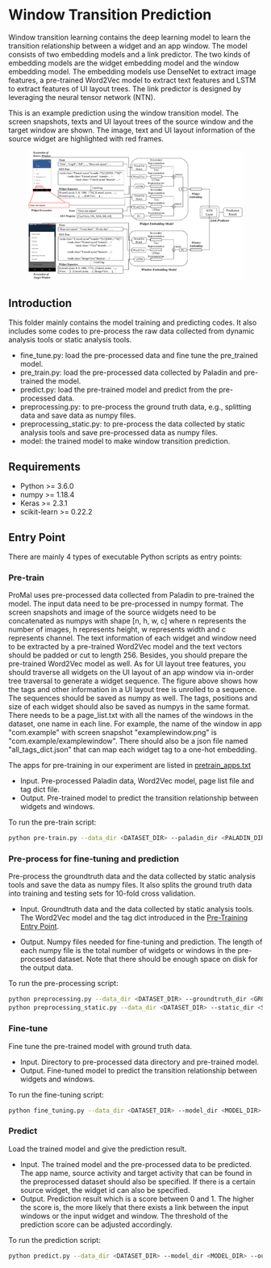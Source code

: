 # Window Transition Prediction

Window transition learning contains the deep learning model to learn the transition relationship between a widget and an app window. The model consists of two embedding models and a link predictor. The two kinds of embedding models are the widget embedding model and the window embedding model. The embedding models use DenseNet to extract image features, a pre-trained Word2Vec model to extract text features and LSTM to extract features of UI layout trees. The link predictor is designed by leveraging the neural tensor network (NTN).

This is an example prediction using the window transition model. The screen snapshots, texts and UI layout trees of the source window and the target window are shown. The image, text and UI layout information of the source widget are highlighted with red frames.

<figure>
    <img src="prediction-example.pdf" width=800>
</figure>

## Introduction

This folder mainly contains the model training and predicting codes. It also includes some codes to pre-process the raw data collected from dynamic analysis tools or static analysis tools.

+ fine_tune.py: load the pre-processed data and fine tune the pre_trained model.
+ pre_train.py: load the pre-processed data collected by Paladin and pre-trained the model.
+ predict.py: load the pre-trained model and predict from the pre-processed data.
+ preprocessing.py: to pre-process the ground truth data, e.g., splitting data and save data as numpy files.
+ preprocessing_static.py: to pre-process the data collected by static analysis tools and save pre-processed data as numpy files.
+ model: the trained model to make window transition prediction.

## Requirements

+ Python >= 3.6.0
+ numpy >= 1.18.4
+ Keras >= 2.3.1
+ scikit-learn >= 0.22.2

## Entry Point

There are mainly 4 types of executable Python scripts as entry points:

### Pre-train

ProMal uses pre-processed data collected from Paladin to pre-trained the model. The input data need to be pre-processed in numpy format.
The screen snapshots and image of the source widgets need to be concatenated as numpys with shape [n, h, w, c] where n represents the number of images, h represents height, w represents width and c represents channel. 
The text information of each widget and window need to be extracted by a pre-trained Word2Vec model and the text vectors should be padded or cut to length 256. Besides, you should prepare the pre-trained Word2Vec model as well. 
As for UI layout tree features, you should traverse all widgets on the UI layout of an app window via in-order tree traversal to generate a widget sequence. The figure above shows how the tags and other information in a UI layout tree is unrolled to a sequence. The sequences should be saved as numpy as well. The tags, positions and size of each widget should also be saved as numpys in the same format. 
There needs to be a page_list.txt with all the names of the windows in the dataset, one name in each line. For example, the name of the window in app "com.example" with screen snapshot "examplewindow.png" is "com.example/examplewindow". There should also be a json file named "all_tags_dict.json" that can map each widget tag to a one-hot embedding. 

The apps for pre-training in our experiment are listed in [pretrain_apps.txt](https://github.com/ICSE2021Promal/promal/blob/master/WindowTransitionPrediction/pretrain_apps.txt)

+ Input.
Pre-processed Paladin data, Word2Vec model, page list file and tag dict file.
+ Output.
Pre-trained model to predict the transition relationship between widgets and windows.

To run the pre-train script:

```bash
python pre-train.py --data_dir <DATASET_DIR> --paladin_dir <PALADIN_DIR> --output_dir <OUTPUT_DIR>
```

### Pre-process for fine-tuning and prediction

Pre-process the groundtruth data and the data collected by static analysis tools and save the data as numpy files. It also splits the ground truth data into training and testing sets for 10-fold cross validation.

+ Input.
Groundtruth data and the data collected by static analysis tools. The Word2Vec model and the tag dict introduced in the [Pre-Training Entry Point](https://github.com/ICSE2021Promal/promal/tree/master/WindowTransitionPrediction#pre-train).

+ Output.
Numpy files needed for fine-tuning and prediction. The length of each numpy file is the total number of widgets or windows in the pre-processed dataset. Note that there should be enough space on disk for the output data.

To run the pre-processing script:

```bash
python preprocessing.py --data_dir <DATASET_DIR> --groundtruth_dir <GROUNDTRUTH_DIR> --output_dir <OUTPUT_DIR>
python preprocessing_static.py --data_dir <DATASET_DIR> --static_dir <STATIC_DIR> --output_dir <OUTPUT_DIR>
```

### Fine-tune

Fine tune the pre-trained model with ground truth data.

+ Input.
Directory to pre-processed data directory and pre-trained model.
+ Output.
Fine-tuned model to predict the transition relationship between widgets and windows.

To run the fine-tuning script:

```bash
python fine_tuning.py --data_dir <DATASET_DIR> --model_dir <MODEL_DIR> --output_dir <OUTPUT_DIR>
```

### Predict

Load the trained model and give the prediction result.

+ Input.
The trained model and the pre-processed data to be predicted. The app name, source activity and target activity that can be found in the preprocessed dataset should also be specified. If there is a certain source widget, the widget id can also be specified.
+ Output.
Prediction result which is a score between 0 and 1. The higher the score is, the more likely that there exists a link between the input windows or the input widget and window. The threshold of the prediction score can be adjusted accordingly.

To run the prediction script:

```bash
python predict.py --data_dir <DATASET_DIR> --model_dir <MODEL_DIR> --output_dir <OUTPUT_DIR> --app <APP> --widget_name <OUTPUT_DIR> --source_activity <SOURCE_ACTIVITY> --target_actiivty <TARGET_ACTIVITY>
```
